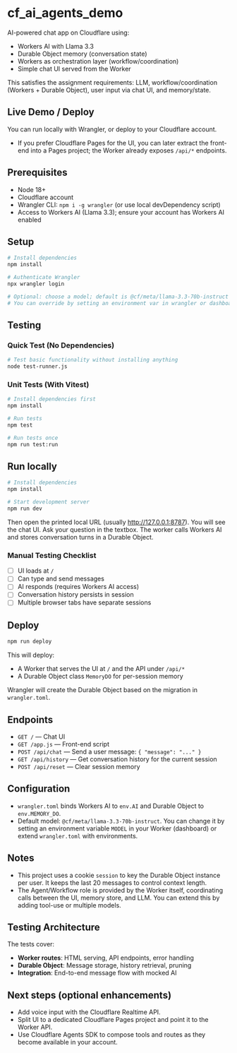 # cf_ai_agents_demo

AI-powered chat app on Cloudflare using:

- Workers AI with Llama 3.3
- Durable Object memory (conversation state)
- Workers as orchestration layer (workflow/coordination)
- Simple chat UI served from the Worker

This satisfies the assignment requirements: LLM, workflow/coordination (Workers + Durable Object), user input via chat UI, and memory/state.

## Live Demo / Deploy

You can run locally with Wrangler, or deploy to your Cloudflare account.

- If you prefer Cloudflare Pages for the UI, you can later extract the front-end into a Pages project; the Worker already exposes `/api/*` endpoints.

## Prerequisites

- Node 18+
- Cloudflare account
- Wrangler CLI: `npm i -g wrangler` (or use local devDependency script)
- Access to Workers AI (Llama 3.3); ensure your account has Workers AI enabled

## Setup

```bash
# Install dependencies
npm install

# Authenticate Wrangler
npx wrangler login

# Optional: choose a model; default is @cf/meta/llama-3.3-70b-instruct
# You can override by setting an environment var in wrangler or dashboard
```

## Testing

### Quick Test (No Dependencies)
```bash
# Test basic functionality without installing anything
node test-runner.js
```

### Unit Tests (With Vitest)
```bash
# Install dependencies first
npm install

# Run tests
npm test

# Run tests once
npm run test:run
```

## Run locally

```bash
# Install dependencies
npm install

# Start development server
npm run dev
```

Then open the printed local URL (usually http://127.0.0.1:8787). You will see the chat UI. Ask your question in the textbox. The worker calls Workers AI and stores conversation turns in a Durable Object.

### Manual Testing Checklist
- [ ] UI loads at `/`
- [ ] Can type and send messages
- [ ] AI responds (requires Workers AI access)
- [ ] Conversation history persists in session
- [ ] Multiple browser tabs have separate sessions

## Deploy

```bash
npm run deploy
```

This will deploy:

- A Worker that serves the UI at `/` and the API under `/api/*`
- A Durable Object class `MemoryDO` for per-session memory

Wrangler will create the Durable Object based on the migration in `wrangler.toml`.

## Endpoints

- `GET /` — Chat UI
- `GET /app.js` — Front-end script
- `POST /api/chat` — Send a user message: `{ "message": "..." }`
- `GET /api/history` — Get conversation history for the current session
- `POST /api/reset` — Clear session memory

## Configuration

- `wrangler.toml` binds Workers AI to `env.AI` and Durable Object to `env.MEMORY_DO`.
- Default model: `@cf/meta/llama-3.3-70b-instruct`. You can change it by setting an environment variable `MODEL` in your Worker (dashboard) or extend `wrangler.toml` with environments.

## Notes

- This project uses a cookie `session` to key the Durable Object instance per user. It keeps the last 20 messages to control context length.
- The Agent/Workflow role is provided by the Worker itself, coordinating calls between the UI, memory store, and LLM. You can extend this by adding tool-use or multiple models.

## Testing Architecture

The tests cover:
- **Worker routes**: HTML serving, API endpoints, error handling
- **Durable Object**: Message storage, history retrieval, pruning
- **Integration**: End-to-end message flow with mocked AI

## Next steps (optional enhancements)

- Add voice input with the Cloudflare Realtime API.
- Split UI to a dedicated Cloudflare Pages project and point it to the Worker API.
- Use Cloudflare Agents SDK to compose tools and routes as they become available in your account.
